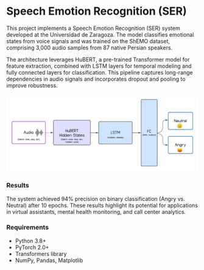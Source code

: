 # Speech Emotion Recognition (SER)

This project implements a Speech Emotion Recognition (SER) system developed at the Universidad de Zaragoza. The model classifies emotional states from voice signals and was trained on the ShEMO dataset, comprising 3,000 audio samples from 87 native Persian speakers.

The architecture leverages HuBERT, a pre-trained Transformer model for feature extraction, combined with LSTM layers for temporal modeling and fully connected layers for classification. This pipeline captures long-range dependencies in audio signals and incorporates dropout and pooling to improve robustness.

<img src="figures/ser_architecture.jpeg" alt="SER Architecture" width="650">

### Results
The system achieved 94% precision on binary classification (Angry vs. Neutral) after 10 epochs. These results highlight its potential for applications in virtual assistants, mental health monitoring, and call center analytics.


### Requirements
- Python 3.8+
- PyTorch 2.0+
- Transformers library
- NumPy, Pandas, Matplotlib

